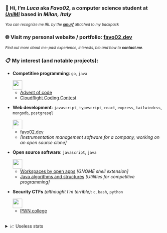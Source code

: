 ### 👋 Hi, I’m _Luca_ aka _Favo02_, a computer science student at _[UniMi](https://en.wikipedia.org/wiki/University_of_Milan)_ based in _Milan, Italy_
<sup>_You can recognize me IRL by the **[smurf](https://upload.wikimedia.org/wikipedia/en/2/26/Papasmurf1.jpg)** attached to my backpack_</sup>

### 🌐 Visit my personal website / portfolio: [favo02.dev](https://favo02.dev)
<sup>_Find out more about me: past experience, interests, bio and how to **contact me**._</sup>


### 📋 My interest (and notable projects):

- **Competitive programming**: `go`, `java`

  <img height="30" src="https://skillicons.dev/icons?i=go,java" />
  
  - [Advent of code](https://github.com/Favo02/advent-of-code)
  - [Cloudflight Coding Contest](https://github.com/Favo02/cloudflight-coding-contest-2023)


- **Web development**: `javascript`, `typescript`, `react`, `express`, `tailwindcss`, `mongodb`, `postgresql`

  <img height="30" src="https://skillicons.dev/icons?i=javascript,typescript,react,express,tailwindcss,mongodb,postgresql" />

  - [favo02.dev](https://github.com/Favo02/favo02.dev)
  - _[Instrumentation management software for a company, working on an open source clone]_


- **Open source software**: `javascript`, `java`

  <img height="30" src="https://skillicons.dev/icons?i=javascript,java" />

  - [Workspaces by open apps](https://github.com/Favo02/workspaces-by-open-apps) _[GNOME shell extension]_
  - [Java algorithms and structures](https://github.com/Favo02/java-algorithms-and-structures) _[Utilities for competitive programming]_


- **Security CTFs** _(althought I'm terrible)_: `c`, `bash`, `python`
 
  <img height="30" src="https://skillicons.dev/icons?i=c,bash,python" />
  
  - [PWN college](https://pwn.college/dojos)

<br>

<details>
  <summary>📈 Useless stats</summary>
  
  <br>
    
  ![GitHub stats](https://github-readme-stats.vercel.app/api?username=Favo02&count_private=true&show_icons=true&theme=dark&hide=contribs,stars)
  
  ![Top Languages](https://github-readme-stats.vercel.app/api/top-langs/?username=Favo02&layout=compact&theme=dark&count_private=true)
  
  ![Views count](https://komarev.com/ghpvc/?username=Favo02&style=for-the-badge)  

</details>
  
